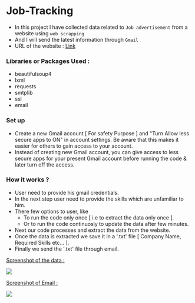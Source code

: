 # Job-Tracking

- In this project I have collected data related to `Job advertisement` from a website using `web scrapping `
- And I will send the latest information through `Gmail`
- URL of the website : [Link](https://www.timesjobs.com/candidate/job-search.html?searchType=personalizedSearch&from=submit&txtKeywords=python&txtLocation=) 

### Libraries or Packages Used :
- beautifulsoup4
- lxml
- requests
- smtplib
- ssl
- email

### Set up
- Create a new Gmail account [ For safety Purpose ] and "Turn Allow less secure apps to ON" in account settings. Be aware that this makes it easier for others to gain access to your account. 
- Instead of creating new Gmail account, you can give access to less secure apps for your present Gmail account before running the code & later turn off the access.

### How it works ?
- User need to provide his gmail credentials.
- In the next step user need to provide the skills which are unfamiliar to him.
- There few options to user, like
  - To run the code only once [ i.e to extract the data only once ].
  - Or to run the code continuosly to update the data after few minutes.
- Next our code processes and extract the data from the website.
- Once the data is extracted we save it in a '.txt' file [ Company Name, Required Skills etc... ].
- Finally we send the '.txt' file through email.

[Screenshot of the data :](/images/img_1.png)

![](https://github.com/giridhar04/Web-Scrapping/blob/main/images/img_1.png)

[Screenshot of Email :](/images/img_2.png)

![](https://github.com/giridhar04/Web-Scrapping/blob/main/images/img_2.png)

